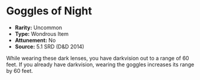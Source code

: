 # Goggles of Night

- **Rarity:** Uncommon
- **Type:** Wondrous Item
- **Attunement:** No
- **Source:** 5.1 SRD (D&D 2014)

While wearing these dark lenses, you have darkvision out to a range of 60 feet. If you already have darkvision, wearing the goggles increases its range by 60 feet.
